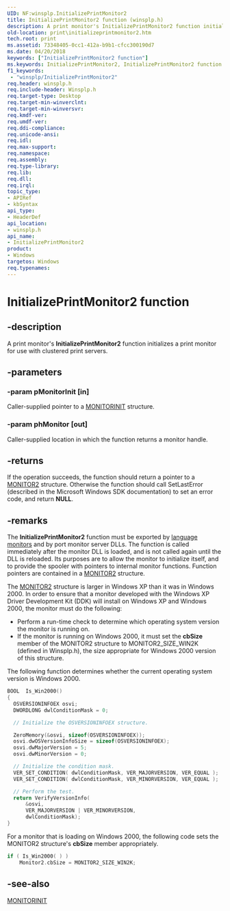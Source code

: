 ```yaml
---
UID: NF:winsplp.InitializePrintMonitor2
title: InitializePrintMonitor2 function (winsplp.h)
description: A print monitor's InitializePrintMonitor2 function initializes a print monitor for use with clustered print servers.
old-location: print\initializeprintmonitor2.htm
tech.root: print
ms.assetid: 73348405-0cc1-412a-b9b1-cfcc300190d7
ms.date: 04/20/2018
keywords: ["InitializePrintMonitor2 function"]
ms.keywords: InitializePrintMonitor2, InitializePrintMonitor2 function [Print Devices], print.initializeprintmonitor2, spoolfnc_34b0ce7d-8bb5-4cb1-9539-cd3b1b0113f4.xml, winsplp/InitializePrintMonitor2
f1_keywords:
 - "winsplp/InitializePrintMonitor2"
req.header: winsplp.h
req.include-header: Winsplp.h
req.target-type: Desktop
req.target-min-winverclnt: 
req.target-min-winversvr: 
req.kmdf-ver: 
req.umdf-ver: 
req.ddi-compliance: 
req.unicode-ansi: 
req.idl: 
req.max-support: 
req.namespace: 
req.assembly: 
req.type-library: 
req.lib: 
req.dll: 
req.irql: 
topic_type:
- APIRef
- kbSyntax
api_type:
- HeaderDef
api_location:
- winsplp.h
api_name:
- InitializePrintMonitor2
product:
- Windows
targetos: Windows
req.typenames: 
---
```


# InitializePrintMonitor2 function

## -description

A print monitor's **InitializePrintMonitor2** function initializes a print monitor for use with clustered print servers.

## -parameters

### -param pMonitorInit [in]

Caller-supplied pointer to a [MONITORINIT](https://docs.microsoft.com/windows-hardware/drivers/ddi/winsplp/ns-winsplp-_monitorinit) structure.

### -param phMonitor [out]

Caller-supplied location in which the function returns a monitor handle.

## -returns

If the operation succeeds, the function should return a pointer to a [MONITOR2](https://docs.microsoft.com/windows-hardware/drivers/ddi/winsplp/ns-winsplp-_monitor2) structure. Otherwise the function should call SetLastError (described in the Microsoft Windows SDK documentation) to set an error code, and return **NULL**.

## -remarks

The **InitializePrintMonitor2** function must be exported by [language monitors](https://docs.microsoft.com/windows-hardware/drivers/print/language-monitors) and by port monitor server DLLs. The function is called immediately after the monitor DLL is loaded, and is not called again until the DLL is reloaded. Its purposes are to allow the monitor to initialize itself, and to provide the spooler with pointers to internal monitor functions. Function pointers are contained in a [MONITOR2](https://docs.microsoft.com/windows-hardware/drivers/ddi/winsplp/ns-winsplp-_monitor2) structure.

The [MONITOR2](https://docs.microsoft.com/windows-hardware/drivers/ddi/winsplp/ns-winsplp-_monitor2) structure is larger in Windows XP than it was in Windows 2000. In order to ensure that a monitor developed with the Windows XP Driver Development Kit (DDK) will install on Windows XP and Windows 2000, the monitor must do the following:

- Perform a run-time check to determine which operating system version the monitor is running on.
- If the monitor is running on Windows 2000, it must set the **cbSize** member of the MONITOR2 structure to MONITOR2_SIZE_WIN2K (defined in Winsplp.h), the size appropriate for Windows 2000 version of this structure.

The following function determines whether the current operating system version is Windows 2000.

```cpp
BOOL  Is_Win2000()
{
  OSVERSIONINFOEX osvi;
  DWORDLONG dwlConditionMask = 0;

  // Initialize the OSVERSIONINFOEX structure.

  ZeroMemory(&osvi, sizeof(OSVERSIONINFOEX));
  osvi.dwOSVersionInfoSize = sizeof(OSVERSIONINFOEX);
  osvi.dwMajorVersion = 5;
  osvi.dwMinorVersion = 0;

  // Initialize the condition mask.
  VER_SET_CONDITION( dwlConditionMask, VER_MAJORVERSION, VER_EQUAL );
  VER_SET_CONDITION( dwlConditionMask, VER_MINORVERSION, VER_EQUAL );

  // Perform the test.
  return VerifyVersionInfo(
      &osvi,
      VER_MAJORVERSION | VER_MINORVERSION,
      dwlConditionMask);
}
```

For a monitor that is loading on Windows 2000, the following code sets the MONITOR2 structure's **cbSize** member appropriately.

```cpp
if ( Is_Win2000( ) )
    Monitor2.cbSize = MONITOR2_SIZE_WIN2K;
```

## -see-also

[MONITORINIT](https://docs.microsoft.com/windows-hardware/drivers/ddi/winsplp/ns-winsplp-_monitorinit)
